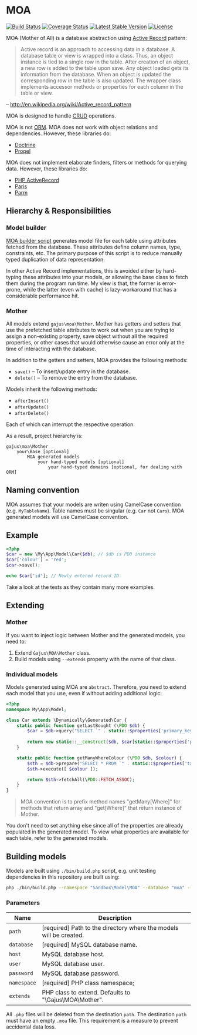 # MOA

[![Build Status](https://travis-ci.org/gajus/moa.png?branch=master)](https://travis-ci.org/gajus/moa)
[![Coverage Status](https://coveralls.io/repos/gajus/moa/badge.png?branch=master)](https://coveralls.io/r/gajus/moa?branch=master)
[![Latest Stable Version](https://poser.pugx.org/gajus/moa/version.png)](https://packagist.org/packages/gajus/moa)
[![License](https://poser.pugx.org/gajus/moa/license.png)](https://packagist.org/packages/gajus/moa)

MOA (Mother of All) is a database abstraction using [Active Record](http://en.wikipedia.org/wiki/Active_record_pattern) pattern:

> Active record is an approach to accessing data in a database. A database table or view is wrapped into a class. Thus, an object instance is tied to a single row in the table. After creation of an object, a new row is added to the table upon save. Any object loaded gets its information from the database. When an object is updated the corresponding row in the table is also updated. The wrapper class implements accessor methods or properties for each column in the table or view.

– http://en.wikipedia.org/wiki/Active_record_pattern

MOA is designed to handle [CRUD](http://en.wikipedia.org/wiki/Create,_read,_update_and_delete) operations.

MOA is not [ORM](http://en.wikipedia.org/wiki/Object-relational_mapping). MOA does not work with object relations and dependencies. However, these libraries do:

* [Doctrine](http://www.doctrine-project.org/)
* [Propel](https://github.com/propelorm/Propel2)

MOA does not implement elaborate finders, filters or methods for querying data. However, these libraries do:

* [PHP ActiveRecord](https://github.com/jpfuentes2/php-activerecord)
* [Paris](https://github.com/j4mie/paris)
* [Parm](https://github.com/cassell/Parm)

## Hierarchy & Responsibilities

### Model builder

[MOA builder script](https://github.com/gajus/moa#building-models) generates model file for each table using attributes fetched from the database. These attributes define column names, type, constraints, etc. The primary purpose of this script is to reduce manually typed duplication of data representation.

In other Active Record implementations, this is avoided either by hard-typing these attributes into your models, or allowing the base class to fetch them during the program run time. My view is that, the former is error-prone, while the latter (even with cache) is lazy-workaround that has a considerable performance hit.

### Mother

All models extend `gajus\moa\Mother`. Mother has getters and setters that use the prefetched table attributes to work out when you are trying to assign a non-existing property, save object without all the required properties, or other cases that would otherwise cause an error only at the time of interacting with the database.

In addition to the getters and setters, MOA provides the following methods:

* `save()` – To insert/update entry in the database.
* `delete()` – To remove the entry from the database.

Models inherit the following methods:

* `afterInsert()`
* `afterUpdate()`
* `afterDelete()`

Each of which can interrupt the respective operation.

As a result, project hierarchy is:

```
gajus\moa\Mother
    your\Base [optional]
        MOA generated models
            your hand-typed models [optional]
                your hand-typed domains [optional, for dealing with ORM]
```

## Naming convention

MOA assumes that your models are writen using CamelCase convention (e.g. `MyTableName`). Table names must be singular (e.g. `Car` not `Cars`). MOA generated models will use CamelCase convention.

## Example

```php
<?php
$car = new \My\App\Model\Car($db); // $db is PDO instance
$car['colour'] = 'red';
$car->save();

echo $car['id']; // Newly entered record ID.
```

Take a look at the tests as they contain many more examples.

## Extending

### Mother

If you want to inject logic between Mother and the generated models, you need to:

1. Extend `Gajus\MOA\Mother` class.
2. Build models using `--extends` property with the name of that class.

### Individual models

Models generated using MOA are `abstract`. Therefore, you need to extend each model that you use, even if without adding additional logic:

```php
<?php
namespace My\App\Model;

class Car extends \Dynamically\Generated\Car {
    static public function getLastBought (\PDO $db) {
        $car = $db->query("SELECT `" . static::$properties['primary_key_name'] . "` FROM `" . static::$properties['table_name'] . "` ORDER BY `purchase_datetime` DESC LIMIT 1");
        
        return new static::__construct($db, $car[static::$properties['primary_key_name']]);
    }

    static public function getManyWhereColour (\PDO $db, $colour) {
        $sth = $db->prepare("SELECT * FROM `" . static::$properties['table_name'] . "` WHERE `colour` = ?");
        $sth->execute([ $colour ]);

        return $sth->fetchAll(\PDO::FETCH_ASSOC);
    }
}
```

> MOA convention is to prefix method names "getMany[Where]" for methods that return array and "get[Where]" that return instance of Mother.

You don't need to set anything else since all of the properties are already populated in the generated model. To view what properties are available for each table, refer to the generated models.

## Building models

Models are built using `./bin/build.php`  script, e.g. unit testing dependencies in this repository are built using:

```bash
php ./bin/build.php --namespace "Sandbox\Model\MOA" --database "moa" --path "./tests/Sandbox/Model/MOA"
```

### Parameters

|Name|Description|
|---|---|
|`path`|[required] Path to the directory where the models will be created.|
|`database`|[required] MySQL database name.|
|`host`|MySQL database host.|
|`user`|MySQL database user.|
|`password`|MySQL database password.|
|`namespace`|[required] PHP class namespace;|
|`extends`|PHP class to extend. Defaults to "\Gajus\MOA\Mother".|

All `.php` files will be deleted from the destination `path`. The destination `path` must have an empty `.moa` file. This requirement is a measure to prevent accidental data loss.
